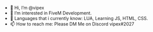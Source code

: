 - 👋 Hi, I’m @vipex
- 👀 I’m interested in FiveM Development.
- 🌱 Languages that i currently know: LUA, Learning JS, HTML, CSS.
- 📫 How to reach me: Please DM Me on Discord vipex#2027
<!---
vipexee/vipexee is a ✨ special ✨ repository because its `README.md` (this file) appears on your GitHub profile.
You can click the Preview link to take a look at your changes.
--->
